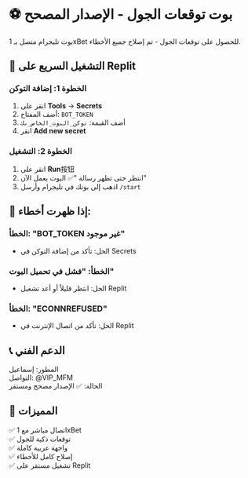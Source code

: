 # ⚽ بوت توقعات الجول - الإصدار المصحح

بوت تليجرام متصل بـ 1xBet للحصول على توقعات الجول - تم إصلاح جميع الأخطاء.

## 🚀 التشغيل السريع على Replit

### الخطوة 1: إضافة التوكن
1. انقر على **Tools** → **Secrets** 
2. أضف المفتاح: `BOT_TOKEN`
3. أضف القيمة: `توكن_البوت_الخاص_بك`
4. انقر **Add new secret**

### الخطوة 2: التشغيل
1. انقر على **Run**按钮
2. انتظر حتى تظهر رسالة "✅ البوت يعمل الآن"
3. اذهب إلى بوتك في تليجرام وأرسل `/start`

## 🔧 إذا ظهرت أخطاء:

### الخطأ: "BOT_TOKEN غير موجود"
- الحل: تأكد من إضافة التوكن في Secrets

### الخطأ: "فشل في تحميل البوت"
- الحل: انتظر قليلاً أو أعد تشغيل Replit

### الخطأ: "ECONNREFUSED"
- الحل: تأكد من اتصال الإنترنت في Replit

## 📞 الدعم الفني
المطور: إسماعيل  
التواصل: @VIP_MFM  
الحالة: ✅ الإصدار مصحح ومستقر

## 🎯 المميزات
✅ اتصال مباشر مع 1xBet  
✅ توقعات ذكية للجول  
✅ واجهة عربية كاملة  
✅ إصلاح كامل للأخطاء  
✅ تشغيل مستقر على Replit
